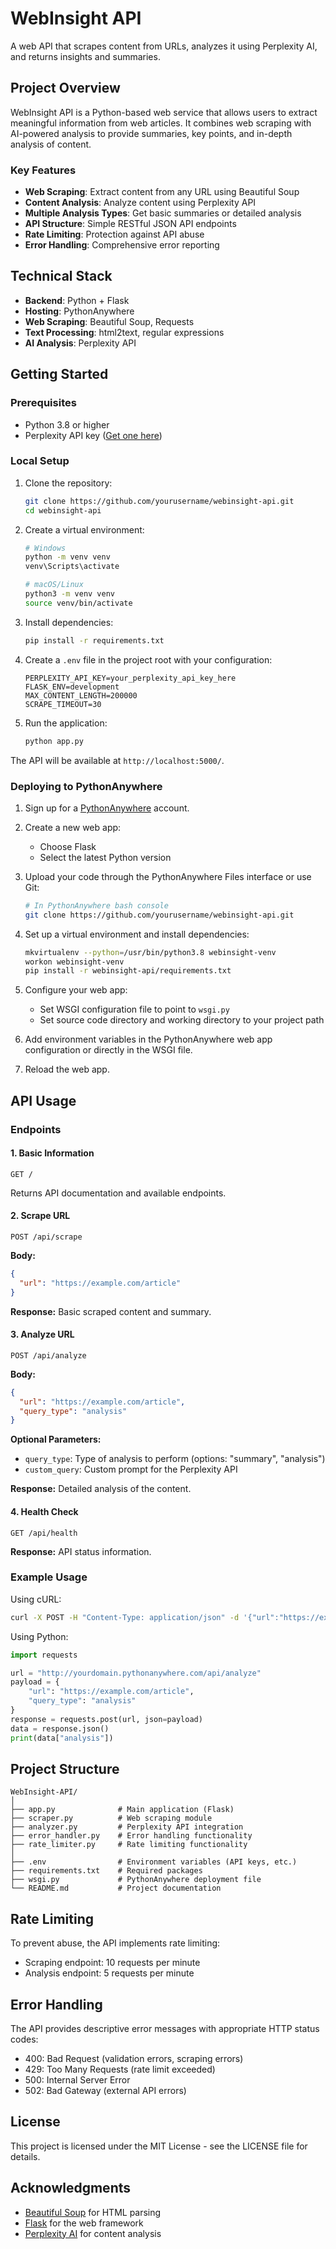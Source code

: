# WebInsight API

A web API that scrapes content from URLs, analyzes it using Perplexity AI, and returns insights and summaries.

## Project Overview

WebInsight API is a Python-based web service that allows users to extract meaningful information from web articles. It combines web scraping with AI-powered analysis to provide summaries, key points, and in-depth analysis of content.

### Key Features

- **Web Scraping**: Extract content from any URL using Beautiful Soup
- **Content Analysis**: Analyze content using Perplexity API
- **Multiple Analysis Types**: Get basic summaries or detailed analysis
- **API Structure**: Simple RESTful JSON API endpoints
- **Rate Limiting**: Protection against API abuse
- **Error Handling**: Comprehensive error reporting

## Technical Stack

- **Backend**: Python + Flask
- **Hosting**: PythonAnywhere
- **Web Scraping**: Beautiful Soup, Requests
- **Text Processing**: html2text, regular expressions
- **AI Analysis**: Perplexity API

## Getting Started

### Prerequisites

- Python 3.8 or higher
- Perplexity API key ([Get one here](https://www.perplexity.ai/api))

### Local Setup

1. Clone the repository:
   ```bash
   git clone https://github.com/yourusername/webinsight-api.git
   cd webinsight-api
   ```

2. Create a virtual environment:
   ```bash
   # Windows
   python -m venv venv
   venv\Scripts\activate

   # macOS/Linux
   python3 -m venv venv
   source venv/bin/activate
   ```

3. Install dependencies:
   ```bash
   pip install -r requirements.txt
   ```

4. Create a `.env` file in the project root with your configuration:
   ```
   PERPLEXITY_API_KEY=your_perplexity_api_key_here
   FLASK_ENV=development
   MAX_CONTENT_LENGTH=200000
   SCRAPE_TIMEOUT=30
   ```

5. Run the application:
   ```bash
   python app.py
   ```

The API will be available at `http://localhost:5000/`.

### Deploying to PythonAnywhere

1. Sign up for a [PythonAnywhere](https://www.pythonanywhere.com/) account.

2. Create a new web app:
   - Choose Flask
   - Select the latest Python version

3. Upload your code through the PythonAnywhere Files interface or use Git:
   ```bash
   # In PythonAnywhere bash console
   git clone https://github.com/yourusername/webinsight-api.git
   ```

4. Set up a virtual environment and install dependencies:
   ```bash
   mkvirtualenv --python=/usr/bin/python3.8 webinsight-venv
   workon webinsight-venv
   pip install -r webinsight-api/requirements.txt
   ```

5. Configure your web app:
   - Set WSGI configuration file to point to `wsgi.py`
   - Set source code directory and working directory to your project path

6. Add environment variables in the PythonAnywhere web app configuration or directly in the WSGI file.

7. Reload the web app.

## API Usage

### Endpoints

#### 1. Basic Information
```
GET /
```
Returns API documentation and available endpoints.

#### 2. Scrape URL
```
POST /api/scrape
```
**Body:**
```json
{
  "url": "https://example.com/article"
}
```
**Response:** Basic scraped content and summary.

#### 3. Analyze URL
```
POST /api/analyze
```
**Body:**
```json
{
  "url": "https://example.com/article",
  "query_type": "analysis"
}
```
**Optional Parameters:**
- `query_type`: Type of analysis to perform (options: "summary", "analysis")
- `custom_query`: Custom prompt for the Perplexity API

**Response:** Detailed analysis of the content.

#### 4. Health Check
```
GET /api/health
```
**Response:** API status information.

### Example Usage

Using cURL:
```bash
curl -X POST -H "Content-Type: application/json" -d '{"url":"https://example.com/article"}' http://yourdomain.pythonanywhere.com/api/analyze
```

Using Python:
```python
import requests

url = "http://yourdomain.pythonanywhere.com/api/analyze"
payload = {
    "url": "https://example.com/article",
    "query_type": "analysis"
}
response = requests.post(url, json=payload)
data = response.json()
print(data["analysis"])
```

## Project Structure

```
WebInsight-API/
│
├── app.py              # Main application (Flask)
├── scraper.py          # Web scraping module
├── analyzer.py         # Perplexity API integration 
├── error_handler.py    # Error handling functionality
├── rate_limiter.py     # Rate limiting functionality
│
├── .env                # Environment variables (API keys, etc.)
├── requirements.txt    # Required packages
├── wsgi.py             # PythonAnywhere deployment file
└── README.md           # Project documentation
```

## Rate Limiting

To prevent abuse, the API implements rate limiting:
- Scraping endpoint: 10 requests per minute
- Analysis endpoint: 5 requests per minute

## Error Handling

The API provides descriptive error messages with appropriate HTTP status codes:
- 400: Bad Request (validation errors, scraping errors)
- 429: Too Many Requests (rate limit exceeded)
- 500: Internal Server Error
- 502: Bad Gateway (external API errors)

## License

This project is licensed under the MIT License - see the LICENSE file for details.

## Acknowledgments

- [Beautiful Soup](https://www.crummy.com/software/BeautifulSoup/) for HTML parsing
- [Flask](https://flask.palletsprojects.com/) for the web framework
- [Perplexity AI](https://www.perplexity.ai/) for content analysis